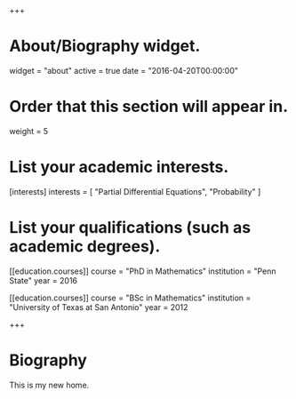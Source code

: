 +++
# About/Biography widget.
widget = "about"
active = true
date = "2016-04-20T00:00:00"

# Order that this section will appear in.
weight = 5

# List your academic interests.
[interests]
  interests = [
    "Partial Differential Equations",
    "Probability"
  ]

# List your qualifications (such as academic degrees).
[[education.courses]]
  course = "PhD in Mathematics"
  institution = "Penn State"
  year = 2016

[[education.courses]]
  course = "BSc in Mathematics"
  institution = "University of Texas at San Antonio"
  year = 2012
 
+++

# Biography

This is my new home.
